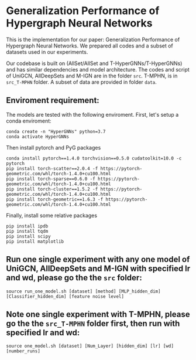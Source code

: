 # Generalization Performance of Hypergraph Neural Networks

This is the implementation for our paper: Generalization Performance of Hypergraph Neural Networks. We prepared all codes and a subset of datasets used in our experiments.

Our codebase is built on (AllSet/AllSet and T-HyperGNNs/T-HyperGNNs) and has similar dependencies and model architecture. The codes and script of UniGCN, AllDeepSets and M-IGN are in the folder `src`.  T-MPHN, is in `src_T-MPHN` folder. A subset of data are provided in folder `data`. 


## Enviroment requirement:
The models are tested with the following enviroment. First, let's setup a conda enviroment:
```
conda create -n "HyperGNNs" python=3.7
conda activate HyperGNNs
```

Then install pytorch and PyG packages
```
conda install pytorch==1.4.0 torchvision==0.5.0 cudatoolkit=10.0 -c pytorch
pip install torch-scatter==2.0.4 -f https://pytorch-geometric.com/whl/torch-1.4.0+cu100.html
pip install torch-sparse==0.6.0 -f https://pytorch-geometric.com/whl/torch-1.4.0+cu100.html
pip install torch-cluster==1.5.2 -f https://pytorch-geometric.com/whl/torch-1.4.0+cu100.html
pip install torch-geometric==1.6.3 -f https://pytorch-geometric.com/whl/torch-1.4.0+cu100.html
```
Finally, install some relative packages

```
pip install ipdb
pip install tqdm
pip install scipy
pip install matplotlib
```

## Run one single experiment with any one model of UniGCN, AllDeepSets and M-IGN with specified lr and wd, please go the the `src` folder: 
```
source run_one_model.sh [dataset] [method] [MLP_hidden_dim] [Classifier_hidden_dim] [feature noise level]
```
## Note one single experiment with T-MPHN, please go the the `src_T-MPHN` folder first, then run with specified lr and wd:
```
source one_model.sh [dataset] [Num_Layer] [hidden_dim] [lr] [wd] [number_runs]
```



